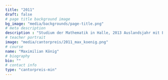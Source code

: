 ```yaml
---
title: "2011"
draft: false
# page title background image
bg_image: "media/backgrounds/page-title.png"
# meta description
description : "Studium der Mathematik in Halle, 2013 Auslandsjahr mit ERASMUS in Montpellier (Südfrankreich)"
# teacher portrait
image: "media/cantorpreis/2011_max_koenig.png"
# course
name: "Maximilian König"
# biography
bio: ""
# contact info
type: "cantorpreis-min"
---
```

